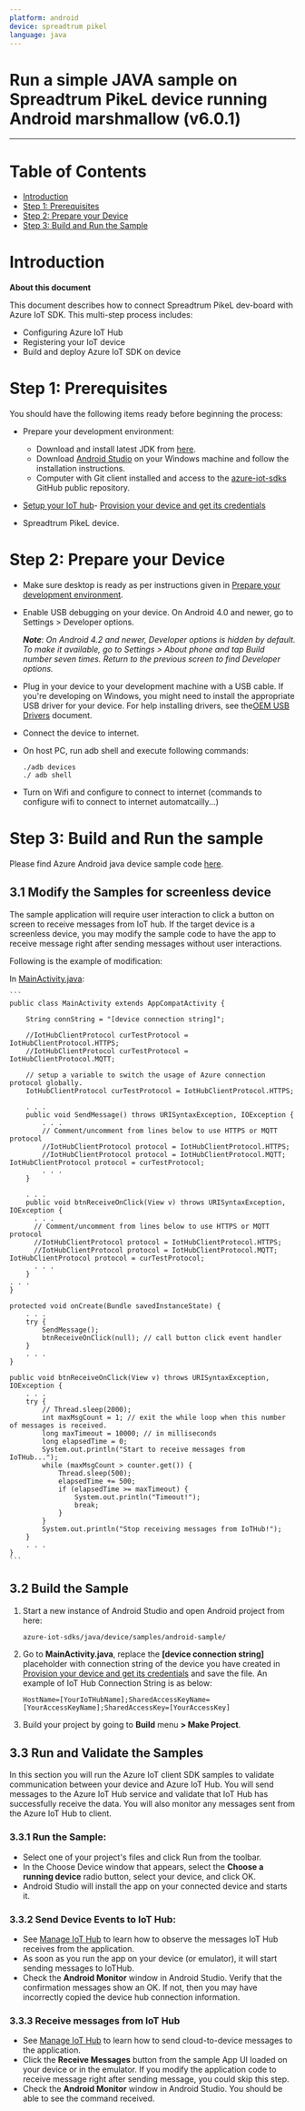 ```yaml
---
platform: android
device: spreadtrum pikel
language: java
---
```


Run a simple JAVA sample on Spreadtrum PikeL device running Android marshmallow (v6.0.1)
===
---

# Table of Contents

-   [Introduction](#Introduction)
-   [Step 1: Prerequisites](#Prerequisites)
-   [Step 2: Prepare your Device](#PrepareDevice)
-   [Step 3: Build and Run the Sample](#Build)

<a name="Introduction"></a>
# Introduction

**About this document**

This document describes how to connect Spreadtrum PikeL dev-board with Azure IoT SDK. This multi-step process includes:
-   Configuring Azure IoT Hub
-   Registering your IoT device
-   Build and deploy Azure IoT SDK on device

<a name="Prerequisites"></a>
# Step 1: Prerequisites

You should have the following items ready before beginning the process:

-   Prepare your development environment:

    -   Download and install latest JDK from [here](<http://www.oracle.com/technetwork/java/javase/downloads/index.html>).
    -   Download [Android Studio](<https://developer.android.com/studio/index.html>) on your Windows machine and follow the installation instructions.
    -   Computer with Git client installed and access to the    [azure-iot-sdks](https://github.com/Azure/azure-iot-sdks) GitHub public repository.

-   [Setup your IoT hub][lnk-setup-iot-hub]-   [Provision your device and get its credentials][lnk-manage-iot-hub]

-   Spreadtrum PikeL device.


<a name="PrepareDevice"></a>
# Step 2: Prepare your Device

-   Make sure desktop is ready as per instructions given in [Prepare your development environment](#Setup_DevEnv).

-   Enable USB debugging on your device. On Android 4.0 and newer, go to Settings > Developer options.

    ***Note***: *On Android 4.2 and newer, Developer options is hidden by default. To make it available, go to Settings > About phone and tap Build number seven times. Return to the previous screen to find Developer options.*

-   Plug in your device to your development machine with a USB cable. If you're developing on Windows, you might need to install the appropriate USB driver for your device. For help installing drivers, see the[OEM USB Drivers](<https://developer.android.com/studio/run/oem-usb.html>) document.

-   Connect the device to internet.

-   On host PC, run adb shell and execute following commands:

    ```
    ./adb devices
    ./ adb shell
    ```

-   Turn on Wifi and configure to connect to internet (commands to configure wifi to connect to internet automatcailly...)


<a name="Build"></a>
# Step 3: Build and Run the sample

Please find Azure Android java device sample code [here][android-sample-code].

<a name="Step_3_1"></a>
## 3.1 Modify the Samples for screenless device

The sample application will require user interaction to click a button on screen to receive messages from IoT hub. If the target device is a screenless device, you may modify the sample code to have the app to receive message right after sending messages without user interactions.

Following is the example of modification:

In [MainActivity.java][mainactivity-source-code]:

    ```
    public class MainActivity extends AppCompatActivity {

        String connString = "[device connection string]";

        //IotHubClientProtocol curTestProtocol = IotHubClientProtocol.HTTPS;
        //IotHubClientProtocol curTestProtocol = IotHubClientProtocol.MQTT;

        // setup a variable to switch the usage of Azure connection protocol globally.
        IotHubClientProtocol curTestProtocol = IotHubClientProtocol.HTTPS;

        . . .
        public void SendMessage() throws URISyntaxException, IOException {
            . . .
            // Comment/uncomment from lines below to use HTTPS or MQTT protocol
            //IotHubClientProtocol protocol = IotHubClientProtocol.HTTPS;
            //IotHubClientProtocol protocol = IotHubClientProtocol.MQTT;        IotHubClientProtocol protocol = curTestProtocol;
            . . .
        }

        . . .
        public void btnReceiveOnClick(View v) throws URISyntaxException, IOException {
          . . .
          // Comment/uncomment from lines below to use HTTPS or MQTT protocol
          //IotHubClientProtocol protocol = IotHubClientProtocol.HTTPS;
          //IotHubClientProtocol protocol = IotHubClientProtocol.MQTT;      IotHubClientProtocol protocol = curTestProtocol;
          . . .
        }
    . . .
    }

    protected void onCreate(Bundle savedInstanceState) {
        . . .
        try {
            SendMessage();
            btnReceiveOnClick(null); // call button click event handler
        }
        . . .
    }

    public void btnReceiveOnClick(View v) throws URISyntaxException, IOException {
        . . .
        try {
            // Thread.sleep(2000);
            int maxMsgCount = 1; // exit the while loop when this number of messages is received.
            long maxTimeout = 10000; // in milliseconds
            long elapsedTime = 0;
            System.out.println("Start to receive messages from IoTHub...");
            while (maxMsgCount > counter.get()) {
                Thread.sleep(500);
                elapsedTime += 500;
                if (elapsedTime >= maxTimeout) {
                    System.out.println("Timeout!");
                    break;
                }
            }
            System.out.println("Stop receiving messages from IoTHub!");
        }
        . . .
    }
    ```


<a name="Step_3_2"></a>
## 3.2 Build the Sample

1.  Start a new instance of Android Studio and open Android project from here:

        azure-iot-sdks/java/device/samples/android-sample/

2.  Go to **MainActivity.java**, replace the **[device connection string]** placeholder with connection string of the device you have created in [Provision your device and get its credentials][lnk-manage-iot-hub] and save the file.  An example of IoT Hub Connection String is as below:         

        HostName=[YourIoTHubName];SharedAccessKeyName=[YourAccessKeyName];SharedAccessKey=[YourAccessKey]

3.  Build your project by going to **Build** menu **> Make Project**.

<a name="Step_3_3"></a>
## 3.3 Run and Validate the Samples

In this section you will run the Azure IoT client SDK samples to validate communication between your device and Azure IoT Hub. You will send messages to the Azure IoT Hub service and validate that IoT Hub has successfully receive the data. You will also monitor any messages sent from the Azure IoT Hub to client.

<a name="Step_3_3_1"></a>
### 3.3.1 Run the Sample:

-   Select one of your project's files and click Run  from the toolbar.
-   In the Choose Device window that appears, select the **Choose a running device** radio button, select your device, and click OK.
-   Android Studio will install the app on your connected device and starts it.

<a name="Step_3_3_2"></a>
### 3.3.2 Send Device Events to IoT Hub:

-   See [Manage IoT Hub][lnk-manage-iot-hub] to learn how to observe the messages IoT Hub receives from the application.
-   As soon as you run the app on your device (or emulator), it will start sending messages to IoTHub.
-   Check the **Android Monitor** window  in Android Studio. Verify that the confirmation messages show an OK. If not, then you may have incorrectly copied the device hub connection information.

<a name="Step_3_3_3"></a>
### 3.3.3 Receive messages from IoT Hub

-   See [Manage IoT Hub][lnk-manage-iot-hub] to learn how to send cloud-to-device messages to the application.
-   Click the **Receive Messages** button from the sample App UI loaded on your device or in the emulator. If you modify the application code to receive message right after sending message, you could skip this step.
-   Check the **Android Monitor** window in Android Studio. You should be able to see the command received.


[lnk-setup-iot-hub]: ../setup_iothub.md
[lnk-manage-iot-hub]: ../manage_iot_hub.md
[android-sample-code]: https://github.com/Azure/azure-iot-sdks/tree/master/java/device/samples/android-sample
[mainactivity-source-code]: https://github.com/Azure/azure-iot-sdks/blob/master/java/device/samples/android-sample/app/src/main/java/com/iothub/azure/microsoft/com/androidsample/MainActivity.java

